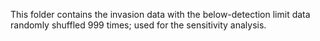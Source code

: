 This folder contains the invasion data with the below-detection limit data randomly shuffled 999 times; used for the sensitivity analysis.
